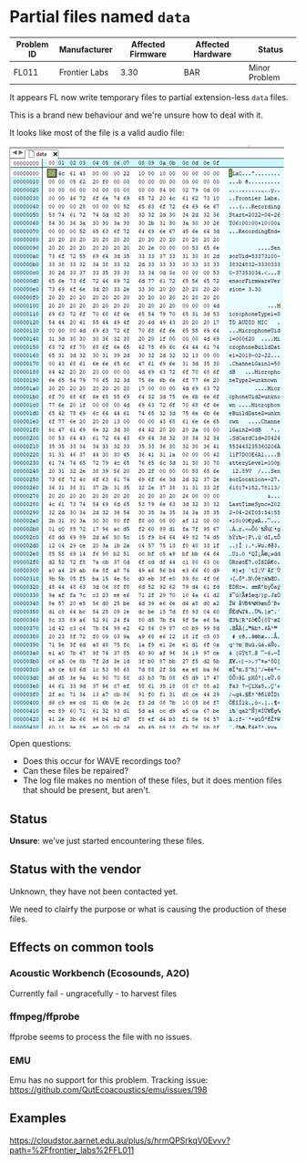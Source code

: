 # Partial files named `data`


| Problem ID | Manufacturer  | Affected Firmware | Affected Hardware | Status        |
| ---------- | ------------- | ----------------- | ----------------- | ------------- |
| FL011      | Frontier Labs | 3.30              | BAR               | Minor Problem |

It appears FL now write temporary files to partial extension-less `data` files.

This is a brand new behaviour and we're unsure how to deal with it.

It looks like most of the file is a valid audio file:

![screenshot of header](../media/FL011_header.png)

Open questions: 

- Does this occur for WAVE recordings too?
- Can these files be repaired?
- The log file makes no mention of these files, but it does mention files that should be present, but aren't.

## Status

**Unsure**: we've just started encountering these files.

## Status with the vendor

Unknown, they have not been contacted yet.

We need to clairfy the purpose or what is causing the production of these files.

## Effects on common tools

### Acoustic Workbench (Ecosounds, A2O)

Currently fail - ungracefully - to harvest files


### ffmpeg/ffprobe

ffprobe seems to process the file with no issues.


### EMU

Emu has no support for this problem. Tracking issue: <https://github.com/QutEcoacoustics/emu/issues/198>

## Examples

https://cloudstor.aarnet.edu.au/plus/s/hrmQPSrkqV0Evvv?path=%2Ffrontier_labs%2FFL011